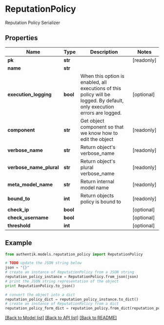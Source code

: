 # ReputationPolicy

Reputation Policy Serializer

## Properties
Name | Type | Description | Notes
------------ | ------------- | ------------- | -------------
**pk** | **str** |  | [readonly] 
**name** | **str** |  | 
**execution_logging** | **bool** | When this option is enabled, all executions of this policy will be logged. By default, only execution errors are logged. | [optional] 
**component** | **str** | Get object component so that we know how to edit the object | [readonly] 
**verbose_name** | **str** | Return object&#39;s verbose_name | [readonly] 
**verbose_name_plural** | **str** | Return object&#39;s plural verbose_name | [readonly] 
**meta_model_name** | **str** | Return internal model name | [readonly] 
**bound_to** | **int** | Return objects policy is bound to | [readonly] 
**check_ip** | **bool** |  | [optional] 
**check_username** | **bool** |  | [optional] 
**threshold** | **int** |  | [optional] 

## Example

```python
from authentik.models.reputation_policy import ReputationPolicy

# TODO update the JSON string below
json = "{}"
# create an instance of ReputationPolicy from a JSON string
reputation_policy_instance = ReputationPolicy.from_json(json)
# print the JSON string representation of the object
print ReputationPolicy.to_json()

# convert the object into a dict
reputation_policy_dict = reputation_policy_instance.to_dict()
# create an instance of ReputationPolicy from a dict
reputation_policy_form_dict = reputation_policy.from_dict(reputation_policy_dict)
```
[[Back to Model list]](../README.md#documentation-for-models) [[Back to API list]](../README.md#documentation-for-api-endpoints) [[Back to README]](../README.md)



